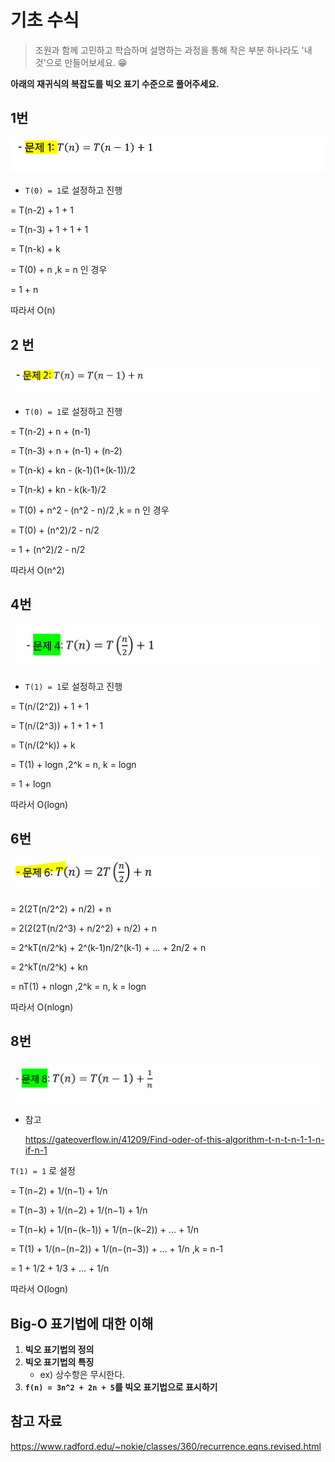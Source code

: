 # 기초 수식

> 조원과 함께 고민하고 학습하며 설명하는 과정을 통해 작은 부분 하나라도 '내 것'으로 만들어보세요. 😁



**아래의 재귀식의 복잡도를 빅오 표기 수준으로 풀어주세요.**



## 1번

![image-20220320231407287](4_기초수식.assets/image-20220320231407287.png)

- `T(0) = 1`로 설정하고 진행

= T(n-2) + 1 + 1

= T(n-3) + 1 + 1 + 1

= T(n-k) + k

= T(0) + n       			,k = n 인 경우

= 1 + n

따라서 O(n)

## 2 번

![기초수식_2](4_기초수식.assets/기초수식_2.PNG)

- `T(0) = 1`로 설정하고 진행

= T(n-2) + n + (n-1)

= T(n-3) + n + (n-1) + (n-2)

= T(n-k) + kn - (k-1)(1+(k-1))/2 

= T(n-k) + kn - k(k-1)/2

= T(0) + n^2 - (n^2 - n)/2					,k = n 인 경우

= T(0) + (n^2)/2 - n/2

= 1 + (n^2)/2 - n/2

따라서 O(n^2)



## 4번

![기초수식_4](4_기초수식.assets/기초수식_4.PNG)

- `T(1) = 1`로 설정하고 진행

= T(n/(2^2)) + 1 + 1

= T(n/(2^3)) + 1 + 1 + 1

= T(n/(2^k)) + k

= T(1) + logn			,2^k = n, k = logn

= 1 + logn

따라서 O(logn)




## 6번

![기초수식_6](4_기초수식.assets/기초수식_6.PNG)

= 2(2T(n/2^2) + n/2) + n

= 2(2(2T(n/2^3) + n/2^2) + n/2) + n

= 2^kT(n/2^k) + 2^(k-1)n/2^(k-1) + ... + 2n/2 + n

= 2^kT(n/2^k) + kn

= nT(1) + nlogn							,2^k = n, k = logn

따라서 O(nlogn)




## 8번

![기초수식_8](4_기초수식.assets/기초수식_8.PNG)

- 참고

  https://gateoverflow.in/41209/Find-oder-of-this-algorithm-t-n-t-n-1-1-n-if-n-1

`T(1) = 1` 로 설정

= T(n−2) + 1/(n−1) + 1/n

= T(n−3) + 1/(n−2) + 1/(n−1) + 1/n

= T(n−k) + 1/(n−(k−1)) + 1/(n−(k−2)) + ... + 1/n

= T(1) + 1/(n−(n−2)) + 1/(n−(n−3)) + ... + 1/n			,k = n-1

= 1 + 1/2 + 1/3 + ... + 1/n

따라서 O(logn)



## Big-O 표기법에 대한 이해

1. **빅오 표기법의 정의**
2. **빅오 표기법의 특징**
   - ex) 상수항은 무시한다.
3. **`f(n) = 3n^2 + 2n + 5`를 빅오 표기법으로 표시하기**






## 참고 자료

https://www.radford.edu/~nokie/classes/360/recurrence.eqns.revised.html
